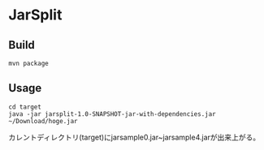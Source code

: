 JarSplit
========

Build
------
```
mvn package
```

Usage
------
```
cd target
java -jar jarsplit-1.0-SNAPSHOT-jar-with-dependencies.jar ~/Download/hoge.jar
```
カレントディレクトリ(target)にjarsample0.jar~jarsample4.jarが出来上がる。